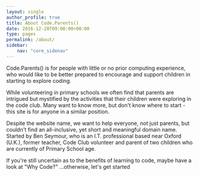 ```yaml
---
layout: single
author_profile: true
title: About Code.Parents()
date: 2016-12-20T09:00:00+00:00
type: pages
permalink: /about/
sidebar:
    nav: "core_sidenav"
---
```



Code.Parents() is for people with little or no prior computing experience, who would like to be better prepared to encourage and support children in starting to explore coding.

While volunteering in primary schools we often find that parents are intrigued but mystified by the activities that their children were exploring in the code club. Many want to know more, but don't know where to start - this site is for anyone in a similar position.

Despite the website name, we want to help everyone, not just parents, but couldn't find an all-inclusive, yet short and meaningful domain name. Started by Ben Seymour, who is an I.T. professional based near Oxford (U.K.), former teacher, Code Club volunteer and parent of two children who are currently of Primary School age.

If you're still uncertain as to the benefits of learning to code, maybe have a look at "Why Code?" ...otherwise, let's get started 
